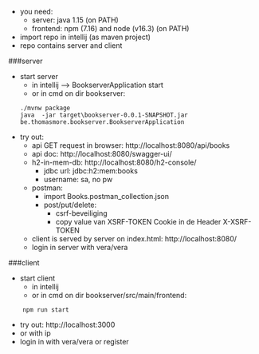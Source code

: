 * you need: 
  * server: java 1.15 (on PATH) 
  * frontend: npm (7.16) and node (v16.3) (on PATH)
* import repo in intellij (as maven project)
* repo contains server and client    

###server
* start server 
  * in intellij --> BookserverApplication start 
  * or in cmd on dir bookserver:   
  ```
  ./mvnw package
  java  -jar target\bookserver-0.0.1-SNAPSHOT.jar be.thomasmore.bookserver.BookserverApplication
  ```
* try out: 
  * api GET request in browser: http://localhost:8080/api/books
  * api doc: http://localhost:8080/swagger-ui/
  * h2-in-mem-db: http://localhost:8080/h2-console/
      * jdbc url: jdbc:h2:mem:books
      * username: sa, no pw
  * postman: 
      * import Books.postman_collection.json
      * post/put/delete:
        * csrf-beveiliging 
        * copy value van XSRF-TOKEN Cookie in de Header X-XSRF-TOKEN
  * client is served by server on index.html:  http://localhost:8080/
  * login in server with vera/vera

###client
* start client 
  * in intellij
  * or in cmd on dir bookserver/src/main/frontend: 
```
    npm run start 
```
* try out: http://localhost:3000
* or with ip   
* login in with vera/vera or register 


  
